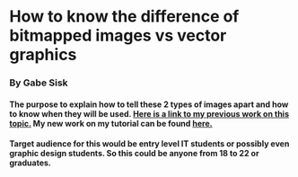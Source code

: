 # How to know the difference of bitmapped images vs vector graphics
### By Gabe Sisk
#### The purpose to explain how to tell these 2 types of images apart and how to know when they will be used. [Here is a link to my previous work on this topic.](https://docs.google.com/presentation/d/1RiZMuw4Itiw-WdfwHYqYIz5tDDGJz_rAMZb0y0Nq06Y/edit?usp=sharing) My new work on my tutorial can be found [here.](https://github.com/GabeS1/GabeS1/blob/main/SVGTutorial.md)
#### Target audience for this would be entry level IT students or possibly even graphic design students. So this could be anyone from 18 to 22 or graduates.
